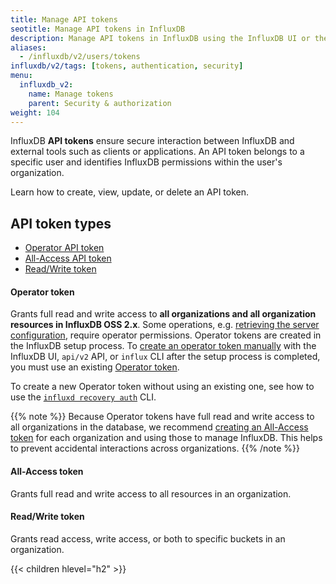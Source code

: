 ```yaml
---
title: Manage API tokens
seotitle: Manage API tokens in InfluxDB
description: Manage API tokens in InfluxDB using the InfluxDB UI or the influx CLI.
aliases:
  - /influxdb/v2/users/tokens
influxdb/v2/tags: [tokens, authentication, security]
menu:
  influxdb_v2:
    name: Manage tokens
    parent: Security & authorization
weight: 104
---
```


InfluxDB **API tokens** ensure secure interaction between InfluxDB and external tools such as clients or applications.
An API token belongs to a specific user and identifies InfluxDB permissions within the user's organization.

Learn how to create, view, update, or delete an API token.

## API token types

- [Operator API token](#operator-token)
- [All-Access API token](#all-access-token)
- [Read/Write token](#readwrite-token)

#### Operator token
Grants full read and write access to **all organizations and all organization resources in InfluxDB OSS 2.x**.
Some operations, e.g. [retrieving the server configuration](/influxdb/v2/reference/config-options/), require operator permissions.
Operator tokens are created in the InfluxDB setup process.
To [create an operator token manually](/influxdb/v2/security/tokens/create-token/) with the InfluxDB UI, `api/v2` API, or `influx` CLI after the setup process is completed, you must use an existing [Operator token](/influxdb/v2/security/tokens/#operator-token).

To create a new Operator token without using an existing one, see how to use the [`influxd recovery auth`](/influxdb/v2/reference/cli/influxd/recovery/auth/) CLI.

{{% note %}}
Because Operator tokens have full read and write access to all organizations in the database,
we recommend [creating an All-Access token](/influxdb/v2/security/tokens/create-token/)
for each organization and using those to manage InfluxDB.
This helps to prevent accidental interactions across organizations.
{{% /note %}}

#### All-Access token
Grants full read and write access to all resources in an organization.

#### Read/Write token
Grants read access, write access, or both to specific buckets in an organization.

{{< children hlevel="h2" >}}

